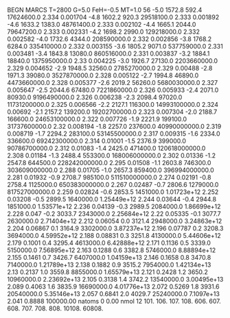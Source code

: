 BEGN
MARCS T=2800 G=5.0 FeH=-0.5 MT=1.0
                  56
-5.0 1572.8 592.4 17624600.0 2.334 0.001704 
-4.8 1602.2 920.3 29518100.0 2.333 0.001892 
-4.6 1633.2 1383.0 48761400.0 2.333 0.002102 
-4.4 1665.1 2044.0 79647200.0 2.333 0.002331 
-4.2 1698.2 2990.0 129218000.0 2.332 0.002582 
-4.0 1732.6 4344.0 208590000.0 2.332 0.002856 
-3.8 1768.2 6284.0 335410000.0 2.332 0.003155 
-3.6 1805.2 9071.0 537759000.0 2.331 0.003481 
-3.4 1843.8 13080.0 860516000.0 2.331 0.003837 
-3.2 1884.1 18840.0 1375950000.0 2.33 0.004225 
-3.0 1926.7 27130.0 2203660000.0 2.329 0.004652 
-2.9 1948.5 32560.0 2785270000.0 2.329 0.00488 
-2.8 1971.3 39080.0 3527870000.0 2.328 0.005122 
-2.7 1994.8 46890.0 4473660000.0 2.328 0.005377 
-2.6 2019.2 56260.0 5680030000.0 2.327 0.005647 
-2.5 2044.6 67480.0 7221860000.0 2.326 0.005933 
-2.4 2071.0 80930.0 9196490000.0 2.326 0.006238 
-2.3 2098.4 97020.0 11731200000.0 2.325 0.006566 
-2.2 2127.1 116300.0 14993100000.0 2.324 0.00692 
-2.1 2157.2 139200.0 19202700000.0 2.323 0.007304 
-2.0 2188.7 166600.0 24653100000.0 2.322 0.007726 
-1.9 2221.9 199100.0 31737600000.0 2.32 0.008194 
-1.8 2257.0 237600.0 40990000000.0 2.319 0.008719 
-1.7 2294.2 283100.0 53145500000.0 2.317 0.009315 
-1.6 2334.0 336600.0 69242300000.0 2.314 0.01001 
-1.5 2376.9 399000.0 90786700000.0 2.312 0.01083 
-1.4 2425.0 471400.0 120618000000.0 2.308 0.01184 
-1.3 2488.4 553300.0 168006000000.0 2.302 0.01336 
-1.2 2547.8 644500.0 228242000000.0 2.295 0.01508 
-1.1 2603.8 746300.0 303609000000.0 2.288 0.01705 
-1.0 2657.3 859400.0 396994000000.0 2.281 0.01932 
-0.9 2708.7 985100.0 511510000000.0 2.274 0.02191 
-0.8 2758.4 1125000.0 650383000000.0 2.267 0.02487 
-0.7 2806.6 1279000.0 817527000000.0 2.259 0.02824 
-0.6 2853.5 1451000.0 1.01723e+12 2.252 0.03208 
-0.5 2899.5 1640000.0 1.25449e+12 2.244 0.03644 
-0.4 2944.8 1851000.0 1.53571e+12 2.236 0.04139 
-0.3 2989.5 2084000.0 1.86699e+12 2.228 0.047 
-0.2 3033.7 2343000.0 2.25684e+12 2.22 0.05335 
-0.1 3077.7 2630000.0 2.71404e+12 2.212 0.06054 
0.0 3121.4 2948000.0 3.24863e+12 2.204 0.06867 
0.1 3164.9 3302000.0 3.87237e+12 2.196 0.07787 
0.2 3208.3 3694000.0 4.59952e+12 2.188 0.08831 
0.3 3251.8 4130000.0 5.44606e+12 2.179 0.1001 
0.4 3295.4 4613000.0 6.42888e+12 2.171 0.1136 
0.5 3339.0 5150000.0 7.56895e+12 2.163 0.1288 
0.6 3382.8 5746000.0 8.88894e+12 2.155 0.1461 
0.7 3426.7 6407000.0 1.04159e+13 2.146 0.1658 
0.8 3470.8 7140000.0 1.21789e+13 2.138 0.1882 
0.9 3515.2 7954000.0 1.42134e+13 2.13 0.2137 
1.0 3559.8 8855000.0 1.65579e+13 2.121 0.2428 
1.2 3650.2 10960000.0 2.23692e+13 2.105 0.3138 
1.4 3742.2 13540000.0 3.00495e+13 2.089 0.4063 
1.6 3835.9 16690000.0 4.01776e+13 2.072 0.5269 
1.8 3931.6 20540000.0 5.35146e+13 2.057 0.6841 
2.0 4029.7 25240000.0 7.1097e+13 2.041 0.8888 
100000.00
natoms              0      0.00
nmol          12
          101.         106.       107.      108.         606.        607.        608.
          707.         708.       808.    10108.       60808.
